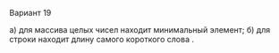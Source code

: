 Вариант 19

а) для массива целых чисел находит минимальный элемент;
б) для строки находит длину самого короткого слова .

